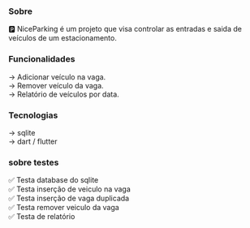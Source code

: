 ### Sobre

:parking: NiceParking é um projeto que visa controlar as entradas e saida de veículos de um estacionamento.
### Funcionalidades 

→ Adicionar veículo na vaga.  
→ Remover veículo da vaga.  
→ Relatório de veículos por data.  
### Tecnologias

→ sqlite  
→ dart / flutter  
### sobre testes

:white_check_mark: Testa database do sqlite  
:white_check_mark: Testa inserção de veiculo na vaga  
:white_check_mark: Testa inserção de vaga duplicada  
:white_check_mark: Testa remover veiculo da vaga  
:white_check_mark: Testa de relatório  
